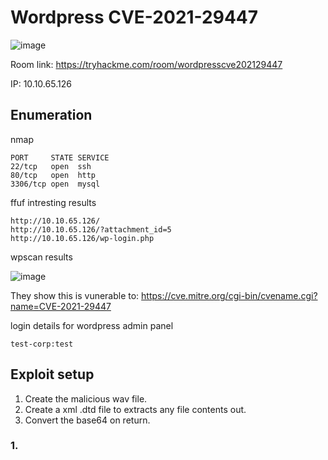 # Wordpress CVE-2021-29447

![image](https://user-images.githubusercontent.com/5285547/131180504-779a6218-3cd1-4220-aceb-3ed5e7accef6.png)

Room link: https://tryhackme.com/room/wordpresscve202129447

IP: 10.10.65.126


## Enumeration

nmap

```
PORT     STATE SERVICE
22/tcp   open  ssh
80/tcp   open  http
3306/tcp open  mysql
```


ffuf intresting results

```
http://10.10.65.126/
http://10.10.65.126/?attachment_id=5
http://10.10.65.126/wp-login.php
```

wpscan results

![image](https://user-images.githubusercontent.com/5285547/131180743-2094cd44-a5b0-47da-8f09-23748932b84b.png)

They show this is vunerable to: https://cve.mitre.org/cgi-bin/cvename.cgi?name=CVE-2021-29447


login details for wordpress admin panel

```
test-corp:test
```

## Exploit setup

1. Create the malicious wav file. 
2. Create a xml .dtd file to extracts any file contents out. 
3. Convert the base64 on return.

### 1. 



